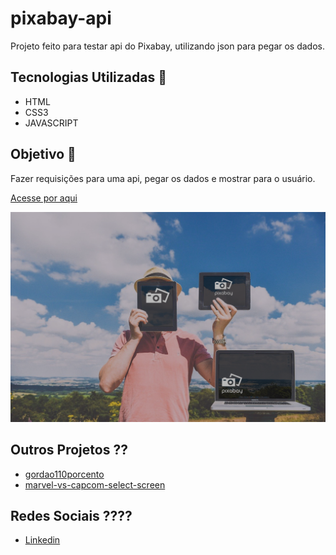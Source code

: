 # pixabay-api
Projeto feito para testar api do Pixabay, utilizando json para pegar os dados.

## Tecnologias Utilizadas 🚀

- HTML
- CSS3
- JAVASCRIPT

## Objetivo 🎯

Fazer requisições para uma api, pegar os dados e mostrar para o usuário.

<a href='marcos-sco.github.io/pixabay-api/'>Acesse por aqui</a>
<p align="left">
  <a href='marcos-sco.github.io/pixabay-api/'>
    <img src="https://github.com/Marcos-SCO/pixabay-api/blob/master/img/gallery.png?raw=true" width="700" title="batman">
  </a>
</p>

## Outros Projetos ??

- [gordao110porcento](https://github.com/Marcos-SCO/gordao110porcento)
- [marvel-vs-capcom-select-screen](https://github.com/Marcos-SCO/Marvel-vs-Capcom-select-select-screen)

## Redes Sociais ????

- [Linkedin](https://www.linkedin.com/in/marcos-sco/)
